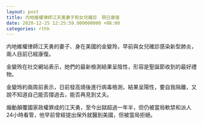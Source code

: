 ```yaml
---
layout: post
title: 内地維權律師江天勇妻子和女兒確診　現已康復
date: 2020-12-25 12:25:59.000000000 +08:00
categories: rthk
---
```


内地維權律師江天勇的妻子、身在美國的金變玲，早前與女兒確診感染新型肺炎，兩人目前已經康復。

金變玲在社交網站表示，她們的最新檢測結果呈陰性，形容是聖誕節收到的最好禮物。

金變玲約兩周前表示，日前發高燒後進行病毒檢測，結果呈陽性，要自我隔離，又說不知道自己能否撐過去，能否再見到丈夫。

煽動顛覆國家政權罪成的江天勇，至今出獄超過一年半，但仍被當局軟禁和派人24小時看管，他早前曾經提出保外就醫到美國，但被當局拒絕。

